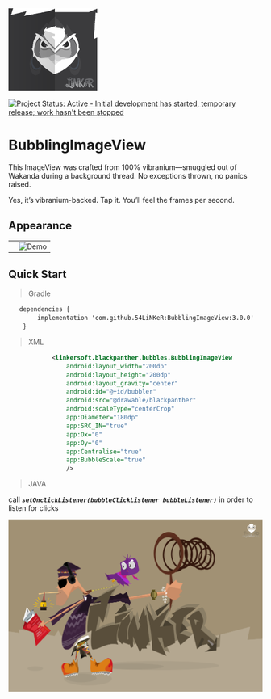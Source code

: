  <img src="https://github.com/54LiNKeR/54LiNKeR.github.io/blob/master/shots/LiNKeR.png" width="35%">

[![Project Status: Active - Initial development has started, temporary release; work hasn't been stopped ](http://www.repostatus.org/badges/0.1.0/active.svg)](http://www.repostatus.org/#active)

BubblingImageView
=============
This ImageView was crafted from 100% vibranium—smuggled out of Wakanda during a background thread. No exceptions thrown, no panics raised.

Yes, it’s vibranium-backed. Tap it. You’ll feel the frames per second.

## Appearance

|   |    |
|:---:| :---:
| | ![Demo](shots/bubby.gif) |

## Quick Start

> Gradle

```xml
   dependencies {
        implementation 'com.github.54LiNKeR:BubblingImageView:3.0.0'
    }
```

> XML

```xml
            <linkersoft.blackpanther.bubbles.BubblingImageView
                android:layout_width="200dp"
                android:layout_height="200dp"
                android:layout_gravity="center"
                android:id="@+id/bubbler"
                android:src="@drawable/blackpanther"
                android:scaleType="centerCrop"
                app:Diameter="180dp"
                app:SRC_IN="true"
                app:Ox="0"
                app:Oy="0"
                app:Centralise="true"
                app:BubbleScale="true"
                />
```

> JAVA

  call __*`setOnclickListener(bubbleClickListener bubbleListener)`*__ in order to listen for clicks


  ![LiNKeR](https://github.com/54LiNKeR/54LiNKeR.github.io/blob/master/shots/%23LiNKeR.png)
